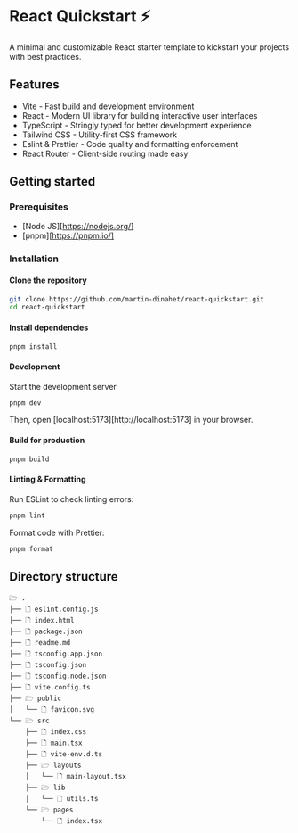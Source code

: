 # React Quickstart ⚡

A minimal and customizable React starter template to kickstart your projects with best practices.

## Features

- Vite - Fast build and development environment
- React - Modern UI library for building interactive user interfaces
- TypeScript - Stringly typed for better development experience
- Tailwind CSS - Utility-first CSS framework
- Eslint & Prettier - Code quality and formatting enforcement
- React Router - Client-side routing made easy

## Getting started

### Prerequisites

- [Node JS][https://nodejs.org/]
- [pnpm][https://pnpm.io/]

### Installation

#### Clone the repository

```sh
git clone https://github.com/martin-dinahet/react-quickstart.git
cd react-quickstart
```

#### Install dependencies

```sh
pnpm install
```

#### Development

Start the development server

```sh
pnpm dev
```

Then, open [localhost:5173][http://localhost:5173] in your browser.

#### Build for production

```sh
pnpm build
```

#### Linting & Formatting

Run ESLint to check linting errors:

```sh
pnpm lint
```

Format code with Prettier:

```sh
pnpm format
```

## Directory structure

```
🗁 .
├── 🗋 eslint.config.js
├── 🗋 index.html
├── 🗋 package.json
├── 🗋 readme.md
├── 🗋 tsconfig.app.json
├── 🗋 tsconfig.json
├── 🗋 tsconfig.node.json
├── 🗋 vite.config.ts
├── 🗁 public
│   └── 🗋 favicon.svg
└── 🗁 src
    ├── 🗋 index.css
    ├── 🗋 main.tsx
    ├── 🗋 vite-env.d.ts
    ├── 🗁 layouts
    │   └── 🗋 main-layout.tsx
    ├── 🗁 lib
    │   └── 🗋 utils.ts
    └── 🗁 pages
        └── 🗋 index.tsx

```
